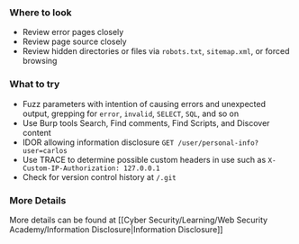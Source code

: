 ### Where to look

- Review error pages closely
- Review page source closely
- Review hidden directories or files via `robots.txt`, `sitemap.xml`, or forced browsing
### What to try

- Fuzz parameters with intention of causing errors and unexpected output, grepping for `error`, `invalid`, `SELECT`, `SQL`, and so on
- Use Burp tools Search, Find comments, Find Scripts, and Discover content
- IDOR allowing information disclosure `GET /user/personal-info?user=carlos`
- Use TRACE to determine possible custom headers in use such as     `X-Custom-IP-Authorization: 127.0.0.1`
- Check for version control history at `/.git`

### More Details

More details can be found at [[Cyber Security/Learning/Web Security Academy/Information Disclosure|Information Disclosure]]